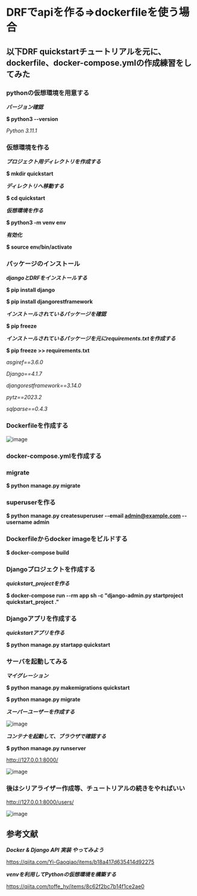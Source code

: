 # DRFでapiを作る=>dockerfileを使う場合
  
## 以下DRF quickstartチュートリアルを元に、dockerfile、docker-compose.ymlの作成練習をしてみた
  
### pythonの仮想環境を用意する

***バージョン確認***

**$ python3 --version**

_Python 3.11.1_

### 仮想環境を作る

***プロジェクト用ディレクトリを作成する***

**$ mkdir quickstart**

***ディレクトリへ移動する***

**$ cd quickstart**

***仮想環境を作る***

**$ python3 -m venv env**

***有効化***

**$ source env/bin/activate**

### パッケージのインストール

***djangoとDRFをインストールする***

**$ pip install django**

**$ pip install djangorestframework**

***インストールされているパッケージを確認***

**$ pip freeze**

***インストールされているパッケージを元にrequirements.txtを作成する***

**$ pip freeze >> requirements.txt**

_asgiref==3.6.0_

_Django==4.1.7_

_djangorestframework==3.14.0_

_pytz==2023.2_

_sqlparse==0.4.3_

### Dockerfileを作成する

![image](https://user-images.githubusercontent.com/110072224/228450540-b60d033b-bfbc-424f-bd17-27b39b878e14.png)

### docker-compose.ymlを作成する

### migrate
**$ python manage.py migrate**

### superuserを作る
**$ python manage.py createsuperuser --email admin@example.com --username admin**

### Dockerfileからdocker imageをビルドする

**$ docker-compose build**

### Djangoプロジェクトを作成する

***quickstart_projectを作る***

**$ docker-compose run --rm app sh -c "django-admin.py startproject quickstart_project ."**

### Djangoアプリを作成する

***quickstartアプリを作る***

**$ python manage.py startapp quickstart**

### サーバを起動してみる

***マイグレーション***

**$ python manage.py makemigrations quickstart**

**$ python manage.py migrate**

***スーパーユーザーを作成する***

![image](https://user-images.githubusercontent.com/110072224/228453968-91413d31-e529-445a-9735-9abc148cfeb8.png)

***コンテナを起動して、ブラウザで確認する***

**$ python manage.py runserver**

http://127.0.0.1:8000/

![image](https://user-images.githubusercontent.com/110072224/228455366-1cf68665-d3c3-4eb9-a9a0-afcf04553dfd.png)

### 後はシリアライザー作成等、チュートリアルの続きをやればいい 

http://127.0.0.1:8000/users/

![image](https://user-images.githubusercontent.com/110072224/228455224-e5410503-9cb4-4d62-b4b1-b9181310666c.png)


## 参考文献

***Docker & Django API 実装 やってみよう***

https://qiita.com/Yi-Gaoqiao/items/b18a417d635414d92275

***venvを利用してPythonの仮想環境を構築する***

https://qiita.com/toffe_hy/items/8c62f2bc7b14f1ce2ae0


